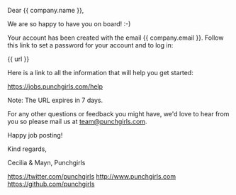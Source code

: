 Dear {{ company.name }},

We are so happy to have you on board! :-)

Your account has been created with the email {{ company.email }}. Follow this link to set a password for your account and to log in:

{{ url }}

Here is a link to all the information that will help you get started:

https://jobs.punchgirls.com/help

Note: The URL expires in 7 days.

For any other questions or feedback you might have, we'd love to hear from you so please mail us at team@punchgirls.com.

Happy job posting!

Kind regards,

Cecilia & Mayn,
Punchgirls

https://twitter.com/punchgirls
http://www.punchgirls.com
https://github.com/punchgirls
